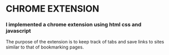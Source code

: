 # CHROME EXTENSION
### I implemented a chrome extension using html css and javascript
The purpose of the extension is to keep track of tabs and save links to sites similar to that of bookmarking pages. 
